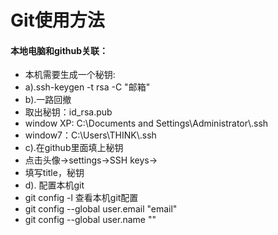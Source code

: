 # Git使用方法
<h4>本地电脑和github关联：</h4>
<ul>
	<li>本机需要生成一个秘钥:</li>
	<li>a).ssh-keygen -t rsa -C "邮箱"</li>
	<li>b).一路回撤</li>
	<li>取出秘钥：id_rsa.pub</li>
	<li>window XP:  C:\Documents and Settings\Administrator\.ssh</li>
	<li>window7：C:\Users\THINK\.ssh</li>
	<li>c).在github里面填上秘钥</li>
	<li>点击头像->settings->SSH keys-></li>
	<li>填写title，秘钥</li>
	<li>d). 配置本机git</li>
	<li>git config -l 查看本机git配置</li>
	<li>git config --global user.email "email"</li>
	<li>git config --global user.name ""</li>
</ul>


